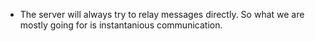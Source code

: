 - The server will always try to relay messages directly. So what we are mostly going for is instantanious communication.